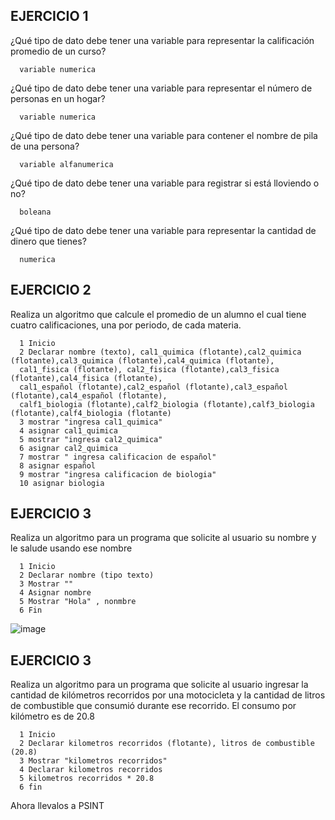 ## EJERCICIO 1

¿Qué tipo de dato debe tener una variable para representar la calificación promedio de un
curso?

      variable numerica

¿Qué tipo de dato debe tener una variable para representar el número de personas en un
hogar?

      variable numerica

¿Qué tipo de dato debe tener una variable para contener el nombre de pila de una persona?

      variable alfanumerica

¿Qué tipo de dato debe tener una variable para registrar si está lloviendo o no?

      boleana

¿Qué tipo de dato debe tener una variable para representar la cantidad de dinero que
tienes?

      numerica
      
## EJERCICIO 2

Realiza un algoritmo que calcule el promedio de un alumno el cual tiene cuatro calificaciones, una por periodo, de cada materia.

      1 Inicio 
      2 Declarar nombre (texto), cal1_quimica (flotante),cal2_quimica (flotante),cal3_quimica (flotante),cal4_quimica (flotante), 
      cal1_fisica (flotante), cal2_fisica (flotante),cal3_fisica (flotante),cal4_fisica (flotante),
      cal1_español (flotante),cal2_español (flotante),cal3_español (flotante),cal4_español (flotante),
      calf1_biologia (flotante),calf2_biologia (flotante),calf3_biologia (flotante),calf4_biologia (flotante)
      3 mostrar "ingresa cal1_quimica"
      4 asignar cal1_quimica
      5 mostrar "ingresa cal2_quimica"
      6 asignar cal2_quimica
      7 mostrar " ingresa calificacion de español"
      8 asignar español
      9 mostrar "ingresa calificacion de biologia"
      10 asignar biologia 
      
## EJERCICIO 3

Realiza un algoritmo para un programa que solicite al usuario su nombre y le salude usando ese nombre

      1 Inicio 
      2 Declarar nombre (tipo texto)
      3 Mostrar ""
      4 Asignar nombre
      5 Mostrar "Hola" , nonmbre
      6 Fin
      
 ![image](https://user-images.githubusercontent.com/113805099/192121790-36718122-690e-41a2-b927-229c1460f640.png)



## EJERCICIO 3

Realiza un algoritmo para  un programa que solicite al usuario ingresar la cantidad de kilómetros recorridos por una motocicleta y la cantidad de litros de combustible que consumió durante ese recorrido. El consumo por kilómetro es de 20.8

      1 Inicio 
      2 Declarar kilometros recorridos (flotante), litros de combustible (20.8)
      3 Mostrar "kilometros recorridos"
      4 Declarar kilometros recorridos 
      5 kilometros recorridos * 20.8
      6 fin
      

Ahora llevalos a PSINT
